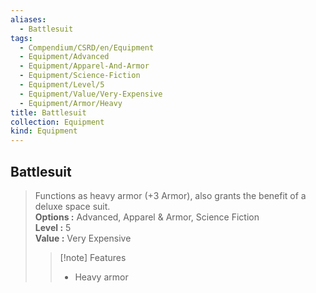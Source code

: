 ```yaml
---
aliases:
  - Battlesuit
tags:
  - Compendium/CSRD/en/Equipment
  - Equipment/Advanced
  - Equipment/Apparel-And-Armor
  - Equipment/Science-Fiction
  - Equipment/Level/5
  - Equipment/Value/Very-Expensive
  - Equipment/Armor/Heavy
title: Battlesuit
collection: Equipment
kind: Equipment
---
```

## Battlesuit  
  
>Functions as heavy armor (+3 Armor), also grants the benefit of a deluxe space suit.  
> **Options :** Advanced, Apparel & Armor, Science Fiction  
> **Level :** 5  
> **Value :** Very Expensive  
>>[!note] Features  
>> - Heavy armor